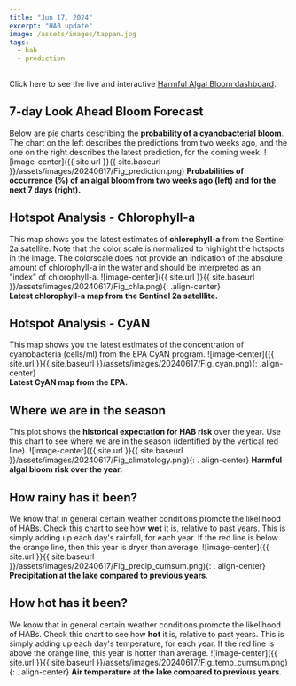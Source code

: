 ```yaml
---
title: "Jun 17, 2024"
excerpt: "HAB update"
image: /assets/images/tappan.jpg
tags: 
  - hab
  - prediction
---
```


Click here to see the live and interactive [Harmful Algal Bloom dashboard](https://tappan.clrwater.io/).

## 7-day Look Ahead Bloom Forecast
Below are pie charts describing the __probability of a cyanobacterial bloom__. The chart on the left describes the predictions from two weeks ago, and the one on the right describes the latest prediction, for the coming week. 
![image-center]({{ site.url }}{{ site.baseurl }}/assets/images/20240617/Fig_prediction.png)
__Probabilities of occurrence (%) of an algal bloom from two weeks ago (left) and for the next 7 days (right).__

## Hotspot Analysis - Chlorophyll-a
This map shows you the latest estimates of __chlorophyll-a__ from the Sentinel 2a satellite. Note that the color scale is normalized to highlight the hotspots in the image. The colorscale does not provide an indication of the absolute amount of chlorophyll-a in the water and should be interpreted as an "index" of chlorophyll-a.
![image-center]({{ site.url }}{{ site.baseurl }}/assets/images/20240617/Fig_chla.png){: .align-center}
<br clear="all" />
__Latest chlorophyll-a map from the Sentinel 2a satelllite.__

## Hotspot Analysis - CyAN
This map shows you the latest estimates of the concentration of cyanobacteria (cells/ml) from the EPA CyAN program.
![image-center]({{ site.url }}{{ site.baseurl }}/assets/images/20240617/Fig_cyan.png){: .align-center}
<br clear="all" />
__Latest CyAN map from the EPA.__

## Where we are in the season
This plot shows the __historical expectation for HAB risk__ over the year. Use this chart to see where we are in the season (identified by the vertical red line). 
![image-center]({{ site.url }}{{ site.baseurl }}/assets/images/20240617/Fig_climatology.png){: .     align-center}
__Harmful algal bloom risk over the year__.

## How rainy has it been? 
We know that in general certain weather conditions promote the likelihood of HABs. Check this chart to see 
how __wet__ it is, relative to past years. This is simply adding up each day's rainfall, for each year. If the red line is below the orange line, then this year is dryer than average.
![image-center]({{ site.url }}{{ site.baseurl }}/assets/images/20240617/Fig_precip_cumsum.png){: .     align-center}
__Precipitation at the lake compared to previous years__.

## How hot has it been? 
We know that in general certain weather conditions promote the likelihood of HABs. Check this chart to see 
how __hot__ it is, relative to past years. This is simply adding up each day's temperature, for each year. If the red line is above the orange line, this year is hotter than average.
![image-center]({{ site.url }}{{ site.baseurl }}/assets/images/20240617/Fig_temp_cumsum.png){: .     align-center}
__Air temperature at the lake compared to previous years__.
